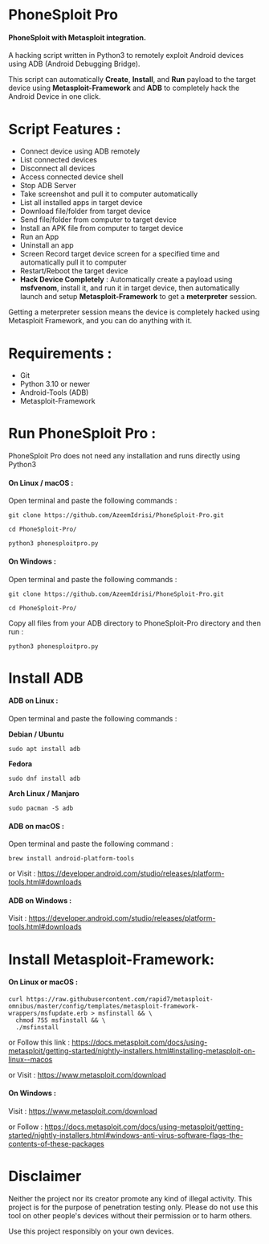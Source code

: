 # PhoneSploit Pro
#### PhoneSploit with Metasploit integration.

A hacking script written in Python3 to remotely exploit Android devices using ADB (Android Debugging Bridge).

This script can automatically __Create__, __Install__, and __Run__ payload to the target device using __Metasploit-Framework__ and __ADB__ to completely hack the Android Device in one click.

# Script Features :
* Connect device using ADB remotely
* List connected devices
* Disconnect all devices
* Access connected device shell
* Stop ADB Server
* Take screenshot and pull it to computer automatically
* List all installed apps in target device
* Download file/folder from target device
* Send file/folder from computer to target device
* Install an APK file from computer to target device
* Run an App
* Uninstall an app
* Screen Record target device screen for a specified time and automatically pull it to computer
* Restart/Reboot the target device
* __Hack Device Completely__ : Automatically create a payload using __msfvenom__, install it, and run it in target device, then automatically launch and setup __Metasploit-Framework__ to get a __meterpreter__ session.

Getting a meterpreter session means the device is completely hacked using Metasploit Framework, and you can do anything with it.

# Requirements : 
* Git
* Python 3.10 or newer
* Android-Tools (ADB)
* Metasploit-Framework

# Run PhoneSploit Pro :

PhoneSploit Pro does not need any installation and runs directly using Python3

#### On Linux / macOS :

Open terminal and paste the following commands : 
```
git clone https://github.com/AzeemIdrisi/PhoneSploit-Pro.git

cd PhoneSploit-Pro/

python3 phonesploitpro.py
```
#### On Windows :

Open terminal and paste the following commands : 
```
git clone https://github.com/AzeemIdrisi/PhoneSploit-Pro.git

cd PhoneSploit-Pro/
```

Copy all files from your ADB directory to PhoneSploit-Pro directory and then run :

```
python3 phonesploitpro.py
```


# Install ADB

#### ADB on Linux :

Open terminal and paste the following commands :

__Debian / Ubuntu__
```
sudo apt install adb
```

__Fedora__
```
sudo dnf install adb
```

__Arch Linux / Manjaro__
```
sudo pacman -S adb
```

#### ADB on macOS :

Open terminal and paste the following command :

```
brew install android-platform-tools
```

or Visit : https://developer.android.com/studio/releases/platform-tools.html#downloads

#### ADB on Windows :

Visit : https://developer.android.com/studio/releases/platform-tools.html#downloads


# Install Metasploit-Framework:

#### On Linux or macOS :
```
curl https://raw.githubusercontent.com/rapid7/metasploit-omnibus/master/config/templates/metasploit-framework-wrappers/msfupdate.erb > msfinstall && \
  chmod 755 msfinstall && \
  ./msfinstall
 ```
 
or Follow this link : https://docs.metasploit.com/docs/using-metasploit/getting-started/nightly-installers.html#installing-metasploit-on-linux--macos

or Visit : https://www.metasploit.com/download

#### On Windows :

Visit : https://www.metasploit.com/download

or Follow : https://docs.metasploit.com/docs/using-metasploit/getting-started/nightly-installers.html#windows-anti-virus-software-flags-the-contents-of-these-packages

# Disclaimer

Neither the project nor its creator promote any kind of illegal activity. This project is for the purpose of penetration testing only. Please do not use this tool on other people's devices without their permission or to harm others.

Use this project responsibly on your own devices.
